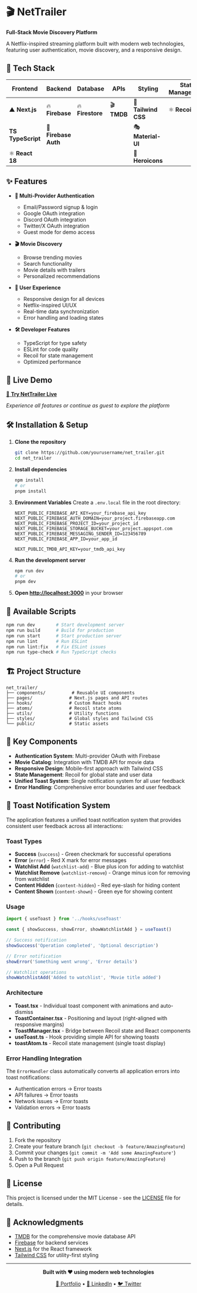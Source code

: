 # 🎬 NetTrailer

**Full-Stack Movie Discovery Platform**

A Netflix-inspired streaming platform built with modern web technologies, featuring user authentication, movie discovery, and a responsive design.

## 🚀 Tech Stack

<div align="center">

| Frontend          | Backend              | Database         | APIs        | Styling             | State Management |
| ----------------- | -------------------- | ---------------- | ----------- | ------------------- | ---------------- |
| ▲ **Next.js**     | 🔥 **Firebase**      | 🔥 **Firestore** | 🎬 **TMDB** | 🎨 **Tailwind CSS** | ⚛️ **Recoil**    |
| **TS TypeScript** | 🔐 **Firebase Auth** |                  |             | 🎭 **Material-UI**  |                  |
| ⚛️ **React 18**   |                      |                  |             | 🦸 **Heroicons**    |                  |

</div>

## ✨ Features

- **🔐 Multi-Provider Authentication**
    - Email/Password signup & login
    - Google OAuth integration
    - Discord OAuth integration
    - Twitter/X OAuth integration
    - Guest mode for demo access

- **🎬 Movie Discovery**
    - Browse trending movies
    - Search functionality
    - Movie details with trailers
    - Personalized recommendations

- **👤 User Experience**
    - Responsive design for all devices
    - Netflix-inspired UI/UX
    - Real-time data synchronization
    - Error handling and loading states

- **🛠 Developer Features**
    - TypeScript for type safety
    - ESLint for code quality
    - Recoil for state management
    - Optimized performance

## 🎯 Live Demo

[🚀 **Try NetTrailer Live**](https://your-deployment-url.com)

_Experience all features or continue as guest to explore the platform_

## 🛠 Installation & Setup

1. **Clone the repository**

    ```bash
    git clone https://github.com/yourusername/net_trailer.git
    cd net_trailer
    ```

2. **Install dependencies**

    ```bash
    npm install
    # or
    pnpm install
    ```

3. **Environment Variables**
   Create a `.env.local` file in the root directory:

    ```env
    NEXT_PUBLIC_FIREBASE_API_KEY=your_firebase_api_key
    NEXT_PUBLIC_FIREBASE_AUTH_DOMAIN=your_project.firebaseapp.com
    NEXT_PUBLIC_FIREBASE_PROJECT_ID=your_project_id
    NEXT_PUBLIC_FIREBASE_STORAGE_BUCKET=your_project.appspot.com
    NEXT_PUBLIC_FIREBASE_MESSAGING_SENDER_ID=123456789
    NEXT_PUBLIC_FIREBASE_APP_ID=your_app_id

    NEXT_PUBLIC_TMDB_API_KEY=your_tmdb_api_key
    ```

4. **Run the development server**

    ```bash
    npm run dev
    # or
    pnpm dev
    ```

5. **Open [http://localhost:3000](http://localhost:3000)** in your browser

## 🔧 Available Scripts

```bash
npm run dev        # Start development server
npm run build      # Build for production
npm run start      # Start production server
npm run lint       # Run ESLint
npm run lint:fix   # Fix ESLint issues
npm run type-check # Run TypeScript checks
```

## 🏗 Project Structure

```
net_trailer/
├── components/          # Reusable UI components
├── pages/              # Next.js pages and API routes
├── hooks/              # Custom React hooks
├── atoms/              # Recoil state atoms
├── utils/              # Utility functions
├── styles/             # Global styles and Tailwind CSS
└── public/             # Static assets
```

## 🔑 Key Components

- **Authentication System**: Multi-provider OAuth with Firebase
- **Movie Catalog**: Integration with TMDB API for movie data
- **Responsive Design**: Mobile-first approach with Tailwind CSS
- **State Management**: Recoil for global state and user data
- **Unified Toast System**: Single notification system for all user feedback
- **Error Handling**: Comprehensive error boundaries and user feedback

## 🎨 Toast Notification System

The application features a unified toast notification system that provides consistent user feedback across all interactions:

### Toast Types

- **Success** (`success`) - Green checkmark for successful operations
- **Error** (`error`) - Red X mark for error messages
- **Watchlist Add** (`watchlist-add`) - Blue plus icon for adding to watchlist
- **Watchlist Remove** (`watchlist-remove`) - Orange minus icon for removing from watchlist
- **Content Hidden** (`content-hidden`) - Red eye-slash for hiding content
- **Content Shown** (`content-shown`) - Green eye for showing content

### Usage

```typescript
import { useToast } from '../hooks/useToast'

const { showSuccess, showError, showWatchlistAdd } = useToast()

// Success notification
showSuccess('Operation completed', 'Optional description')

// Error notification
showError('Something went wrong', 'Error details')

// Watchlist operations
showWatchlistAdd('Added to watchlist', 'Movie title added')
```

### Architecture

- **Toast.tsx** - Individual toast component with animations and auto-dismiss
- **ToastContainer.tsx** - Positioning and layout (right-aligned with responsive margins)
- **ToastManager.tsx** - Bridge between Recoil state and React components
- **useToast.ts** - Hook providing simple API for showing toasts
- **toastAtom.ts** - Recoil state management (single toast display)

### Error Handling Integration

The `ErrorHandler` class automatically converts all application errors into toast notifications:

- Authentication errors → Error toasts
- API failures → Error toasts
- Network issues → Error toasts
- Validation errors → Error toasts

## 🤝 Contributing

1. Fork the repository
2. Create your feature branch (`git checkout -b feature/AmazingFeature`)
3. Commit your changes (`git commit -m 'Add some AmazingFeature'`)
4. Push to the branch (`git push origin feature/AmazingFeature`)
5. Open a Pull Request

## 📝 License

This project is licensed under the MIT License - see the [LICENSE](LICENSE) file for details.

## 🙏 Acknowledgments

- [TMDB](https://www.themoviedb.org/) for the comprehensive movie database API
- [Firebase](https://firebase.google.com/) for backend services
- [Next.js](https://nextjs.org/) for the React framework
- [Tailwind CSS](https://tailwindcss.com/) for utility-first styling

---

<div align="center">

**Built with ❤️ using modern web technologies**

[🔗 Portfolio](https://your-portfolio.com) • [💼 LinkedIn](https://linkedin.com/in/yourprofile) • [🐦 Twitter](https://twitter.com/yourhandle)

</div>
